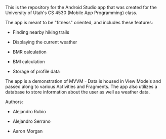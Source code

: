 This is the repository for the Android Studio app that was created for the University of Utah's CS 4530 (Mobile App Programming) class.

The app is meant to be "fitness" oriented, and includes these features:

- Finding nearby hiking trails

- Displaying the current weather

- BMR calculation

- BMI calculation

- Storage of profile data

The app is a demonstration of MVVM - Data is housed in View Models and passed along to various Activities and Fragments. The app also utilizes a database
to store information about the user as well as weather data.

Authors:

- Alejandro Rubio

- Alejandro Serrano

- Aaron Morgan
